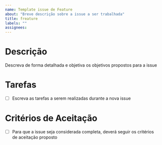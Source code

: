 ```yaml
---
name: Template issue de Feature
about: "Breve descrição sobre a issue a ser trabalhada"
title: freature
labels: ""
assignees:
---
```


# Descrição

Descreva de forma detalhada e objetiva os objetivos propostos para a issue

<!---
# User Stories
Descreve a user storie referente a issue, como exemplo:
Eu como [Papel], quero [Meta] para que eu possa [Motivo].
Exemplo: “Eu, como desenvolvedor, desejo realizar os testes funcionais das classificações, para garantir o devido funcionamento da aplicação”
-->

# Tarefas

- [ ] Escreva as tarefas a serem realizadas durante a nova issue

# Critérios de Aceitação

- [ ] Para que a issue seja considerada completa, deverá seguir os critérios de aceitação proposto
